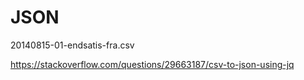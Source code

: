 # JSON


20140815-01-endsatis-fra.csv


https://stackoverflow.com/questions/29663187/csv-to-json-using-jq

